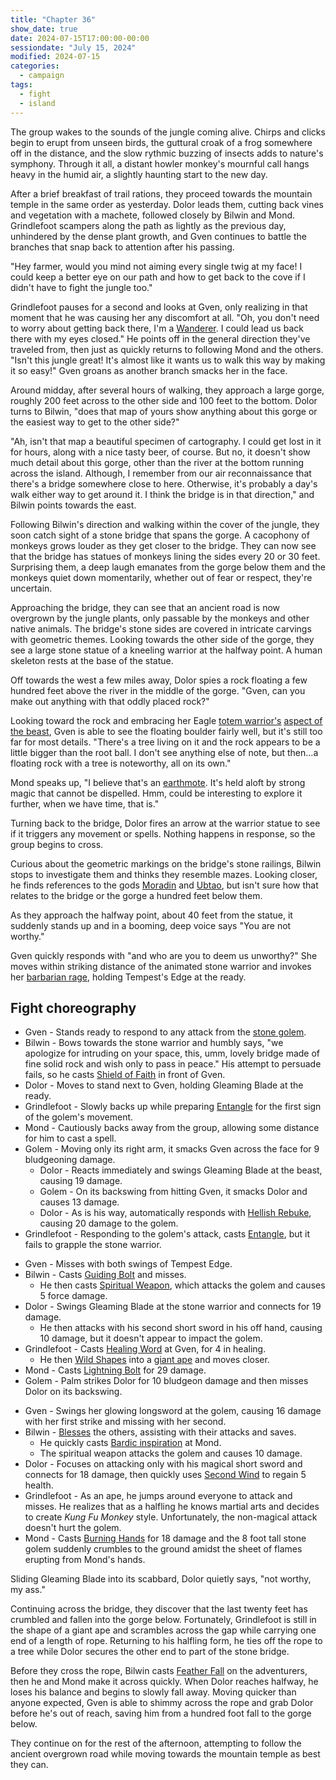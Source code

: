 ```yaml
---
title: "Chapter 36"
show_date: true
date: 2024-07-15T17:00:00-00:00
sessiondate: "July 15, 2024"
modified: 2024-07-15
categories:
  - campaign
tags:
  - fight
  - island
---
```


The group wakes to the sounds of the jungle coming alive. Chirps and clicks begin to erupt from
unseen birds, the guttural croak of a frog somewhere off in the distance, and the slow rythmic
buzzing of insects adds to nature's symphony. Through it all, a distant howler monkey's mournful
call hangs heavy in the humid air, a slightly haunting start to the new day.

After a brief breakfast of trail rations, they proceed towards the mountain temple in the same
order as yesterday. Dolor leads them, cutting back vines and vegetation with a machete, followed
closely by Bilwin and Mond. Grindlefoot scampers along the path as lightly as the previous day,
unhindered by the dense plant growth, and Gven continues to battle the branches that snap back
to attention after his passing.

"Hey farmer, would you mind not aiming every single twig at my face! I could keep a better eye
on our path and how to get back to the cove if I didn't have to fight the jungle too."

Grindlefoot pauses for a second and looks at Gven, only realizing in that moment that he was
causing her any discomfort at all. "Oh, you don't need to worry about getting back there, I'm
a [Wanderer](http://dnd5e.wikidot.com/background:outlander#toc2). I could lead us back there
with my eyes closed." He points off in the general direction they've traveled from, then just
as quickly returns to following Mond and the others. "Isn't this jungle great! It's almost like
it wants us to walk this way by making it so easy!" Gven groans as another branch smacks her
in the face.

Around midday, after several hours of walking, they approach a large gorge, roughly 200 feet
across to the other side and 100 feet to the bottom. Dolor turns to Bilwin, "does that map of
yours show anything about this gorge or the easiest way to get to the other side?"

"Ah, isn't that map a beautiful specimen of cartography. I could get lost in it for hours, along
with a nice tasty beer, of course. But no, it doesn't show much detail about this gorge, other
than the river at the bottom running across the island. Although, I remember from our air
reconnaissance that there's a bridge somewhere close to here. Otherwise, it's probably a day's
walk either way to get around it. I think the bridge is in that direction," and Bilwin points
towards the east.

Following Bilwin's direction and walking within the cover of the jungle, they soon catch sight
of a stone bridge that spans the gorge. A cacophony of monkeys grows louder as they get closer
to the bridge. They can now see that the bridge has statues of monkeys lining the sides every
20 or 30 feet. Surprising them, a deep laugh emanates from the gorge below them and the
monkeys quiet down momentarily, whether out of fear or respect, they're uncertain.

Approaching the bridge, they can see that an ancient road is now overgrown by the jungle
plants, only passable by the monkeys and other native animals. The bridge's stone sides are
covered in intricate carvings with geometric themes. Looking towards the other side of the
gorge, they see a large stone statue of a kneeling warrior at the halfway point. A human
skeleton rests at the base of the statue.

Off towards the west a few miles away, Dolor spies a rock floating a few hundred
feet above the river in the middle of the gorge. "Gven, can you make out anything with that
oddly placed rock?"

Looking toward the rock and embracing her Eagle
[totem warrior's](https://dnd5e.wikidot.com/barbarian:totem-warrior)
[aspect of the beast](https://dnd5e.wikidot.com/barbarian:totem-warrior#toc2),
Gven is able to see the floating boulder fairly well, but it's still too far for most details.
"There's a tree living on it and the rock appears to be a little bigger than the root ball.
I don't see anything else of note, but then...a floating rock with a tree is noteworthy, all
on its own."

Mond speaks up, "I believe that's an [earthmote](https://forgottenrealms.fandom.com/wiki/Earthmote).
It's held aloft by strong magic that cannot be dispelled. Hmm, could be interesting to explore
it further, when we have time, that is."

Turning back to the bridge, Dolor fires an arrow at the warrior statue to see if it triggers
any movement or spells. Nothing happens in response, so the group begins to cross.

Curious about the geometric markings on the bridge's stone railings, Bilwin stops to investigate
them and thinks they resemble mazes. Looking closer, he finds references to the gods
[Moradin](https://forgottenrealms.fandom.com/wiki/Moradin) and
[Ubtao](https://forgottenrealms.fandom.com/wiki/Ubtao), but isn't sure how that relates
to the bridge or the gorge a hundred feet below them.

As they approach the halfway point, about 40 feet from the statue, it suddenly stands up and
in a booming, deep voice says "You are not worthy."

Gven quickly responds with "and who are you to deem us unworthy?" She moves within striking
distance of the animated stone warrior and invokes her
[barbarian rage](https://www.thegamer.com/dungeons-dragons-dnd-barbarian-rage-explained-guide/),
holding Tempest's Edge at the ready.

## Fight choreography

<!-- Initiative rolls:
  Bilwin - 17
  Dolor - 9
  Grindlefoot - 8
  Gven - 22
  Mond - 7
-->

<!-- Round 1 -->
* Gven - Stands ready to respond to any attack from the [stone golem](https://www.dndbeyond.com/monsters/17025-stone-golem).
* Bilwin - Bows towards the stone warrior and humbly says, "we apologize for intruding on your
  space, this, umm, lovely bridge made of fine solid rock and wish only to pass in peace." His attempt
  to persuade fails, so he casts [Shield of Faith](https://www.dndbeyond.com/spells/2248-shield-of-faith)
  in front of Gven.
* Dolor - Moves to stand next to Gven, holding Gleaming Blade at the ready.
* Grindlefoot - Slowly backs up while preparing [Entangle](https://www.dndbeyond.com/spells/2085-entangle)
  for the first sign of the golem's movement.
* Mond - Cautiously backs away from the group, allowing some distance for him to cast a spell.
* Golem - Moving only its right arm, it smacks Gven across the face for 9 bludgeoning damage.
  * Dolor - Reacts immediately and swings Gleaming Blade at the beast, causing 19 damage.
  * Golem - On its backswing from hitting Gven, it smacks Dolor and causes 13 damage.
  * Dolor - As is his way, automatically responds with [Hellish Rebuke](https://www.dndbeyond.com/spells/hellish-rebuke),
    causing 20 damage to the golem.
* Grindlefoot - Responding to the golem's attack, casts [Entangle](https://www.dndbeyond.com/spells/2085-entangle),
  but it fails to grapple the stone warrior.

<!-- Round 2 -->
* Gven - Misses with both swings of Tempest Edge.
* Bilwin - Casts [Guiding Bolt](https://www.dndbeyond.com/spells/2133-guiding-bolt) and misses.
  * He then casts [Spiritual Weapon](https://www.dndbeyond.com/spells/2263-spiritual-weapon),
    which attacks the golem and causes 5 force damage.
* Dolor - Swings Gleaming Blade at the stone warrior and connects for 19 damage.
  * He then attacks with his second short sword in his off hand, causing 10 damage, but
    it doesn't appear to impact the golem.
* Grindlefoot - Casts [Healing Word](https://www.dndbeyond.com/spells/2140-healing-word) at Gven,
  for 4 in healing.
  * He then [Wild Shapes](https://www.dndbeyond.com/posts/635-druid-101-wild-shape-guide)
    into a [giant ape](https://www.dndbeyond.com/monsters/16873-giant-ape) and moves closer.
* Mond - Casts [Lightning Bolt](https://www.dndbeyond.com/spells/2167-lightning-bolt) for 29 damage.
* Golem - Palm strikes Dolor for 10 bludgeon damage and then misses Dolor on its backswing.

<!-- Round 3 -->
* Gven - Swings her glowing longsword at the golem, causing 16 damage with her first strike and
  missing with her second.
* Bilwin - [Blesses](https://www.dndbeyond.com/spells/2016-bless) the others, assisting with their
  attacks and saves.
  * He quickly casts [Bardic inspiration](https://www.dndbeyond.com/classes/1-bard#BardicInspiration-75) at Mond.
  * The spiritual weapon attacks the golem and causes 10 damage.
* Dolor - Focuses on attacking only with his magical short sword and connects for 18 damage, then
  quickly uses [Second Wind](https://www.dndbeyond.com/classes/10-fighter#SecondWind-192) to regain 5 health.
* Grindlefoot - As an ape, he jumps around everyone to attack and misses. He realizes that
  as a halfling he knows martial arts and decides to create _Kung Fu Monkey_ style. Unfortunately,
  the non-magical attack doesn't hurt the golem.
* Mond - Casts [Burning Hands](https://www.dndbeyond.com/spells/2021-burning-hands) for 18 damage
  and the 8 foot tall stone golem suddenly crumbles to the ground amidst the sheet of flames erupting
  from Mond's hands.

Sliding Gleaming Blade into its scabbard, Dolor quietly says, "not worthy, my ass." 

Continuing across the bridge, they discover that the last twenty feet has crumbled and
fallen into the gorge below. Fortunately, Grindlefoot is still in the shape of a giant ape
and scrambles across the gap while carrying one end of a length of rope. Returning to his
halfling form, he ties off the rope to a tree while Dolor secures the other end to part
of the stone bridge.

Before they cross the rope, Bilwin casts [Feather Fall](https://www.dndbeyond.com/spells/2095-feather-fall)
on the adventurers, then he and Mond make it across quickly. When Dolor reaches halfway,
he loses his balance and begins to slowly fall away. Moving quicker than anyone expected,
Gven is able to shimmy across the rope and grab Dolor before he's out of reach, saving him
from a hundred foot fall to the gorge below.

They continue on for the rest of the afternoon, attempting to follow the ancient overgrown
road while moving towards the mountain temple as best they can.

<!-- NOTES -->

<!-- em dash: — | Mac kebyoard shortcut = Option + Shift + Dash (-) -->
<!-- https://oatcookies.neocities.org/dndmoney to convert copper, silver, gold, and more into CP -->
<!-- Frequently used links:
  [Barbarian rage](https://www.thegamer.com/dungeons-dragons-dnd-barbarian-rage-explained-guide/)
  [Bardic inspiration](https://www.dndbeyond.com/classes/1-bard#BardicInspiration-75)
  [Chaos Bolt](https://www.dndbeyond.com/spells/14761-chaos-bolt)
  [Hanseath](https://forgottenrealms.fandom.com/wiki/Hanseath)
  [Hellish Rebuke](https://www.dndbeyond.com/spells/hellish-rebuke)
  [hurdy-gurdy](https://en.wikipedia.org/wiki/Hurdy-gurdy)
  [Mind Spike](http://dnd5e.wikidot.com/spell:mind-spike)
  [Shillelagh](https://www.dndbeyond.com/spells/2249-shillelagh)
  [Spiritual Weapon](https://www.dndbeyond.com/spells/2263-spiritual-weapon)
  [Wild Shape](https://www.dndbeyond.com/posts/635-druid-101-wild-shape-guide)
-->
<!--
  Lists of spells for the classes:
    - Bard spells: https://www.dndbeyond.com/spells/class/1-bard
    - Cleric spells: https://www.dndbeyond.com/spells/class/cleric 
    - Druid spells: https://www.dndbeyond.com/spells/class/druid
    - Sorcerer spells: https://www.dndbeyond.com/spells/class/sorcerer
  Monsters: https://www.dndbeyond.com/monsters
  Damage types: https://www.wargamer.com/dnd/damage-types
  Luck (Bilwin): http://dnd5e.wikidot.com/feat:lucky
-->
<!-- Directions on a boat:
  Port = left side
  Starboard = right side
  Bow = front
  Aft = back (inside the ship, on board)
  Stern = back (outside, offboard)
-->
